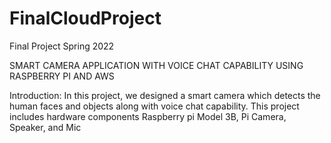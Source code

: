 # FinalCloudProject
Final Project Spring 2022

SMART CAMERA APPLICATION WITH VOICE CHAT CAPABILITY USING RASPBERRY PI AND AWS

Introduction:
In this project, we designed a smart camera which detects the human faces and objects along with voice chat capability. This project includes hardware components Raspberry pi Model 3B, Pi Camera, Speaker, and Mic

